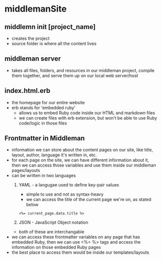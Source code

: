 # middlemanSite

## middlemn init [project_name]
   - creates the project
   - source folder is where all the content lives

## middleman server  
   - takes all files, folders, and resources in our middleman project, compile them together, and serve them up on our local web server/host

## index.html.erb
   - the homepage for our entire website
   - erb stands for 'embedded ruby'
      - allows us to embed Ruby code inside our HTML and markdown files
      - we can create files with erb extension, but won't be able to use Ruby code/logic in those files

## Frontmatter in Middleman
   - information we can store about the content pages on our site, like title, layout, author, language it's written in, etc.
   - for each page on the site, we can have different information about it, then we can access those variables and use them inside our middleman pages/layouts 
   - can be written in two languages
      1) YAML - a langugae used to define key-pair values
         - simple to use and not as syntax-heavy
         - we can access the title of the current page we're on, as stated below
         
         `<%= current_page.data.title %>`
      2) JSON - JavaScript Object notation
      - both of these are interchangable
   - we can access these frontmatter variables on any page that has embedded Ruby, then we can use <%= %> tags and access the information on those embedded Ruby pages
   - the best place to access them would be inside our templates/layouts 